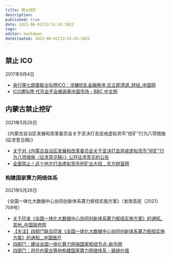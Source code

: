 ```yaml
---
title: 禁止挖矿
description: 
published: true
date: 2021-06-01T13:51:43.582Z
tags: 
editor: markdown
dateCreated: 2021-06-01T13:51:43.582Z
---
```


## 禁止 ICO

2017年9月4日

+ [央行等七部委联合叫停ICO：涉嫌扰乱金融秩序 应立即清退_财经_中国网](https://web.archive.org/web/20181220145632/http://finance.china.com.cn/news/20170904/4378185.shtml)
+ [ICO遭叫停 代币会不会被逼离中国市场 - BBC 中文网](https://web.archive.org/web/20171026080249/http://www.bbc.com/zhongwen/simp/business-41174531)

## 内蒙古禁止挖矿

2021年5月26日

《内蒙古自治区发展和改革委员会关于坚决打击惩戒虚拟货币“挖矿”行为八项措施(征求意见稿)》

+ [关于对《内蒙古自治区发展和改革委员会关于坚决打击惩戒虚拟货币“挖矿”行为八项措施（征求意见稿）》公开征求意见的公告](https://web.archive.org/web/20210529212106/http://fgw.nmg.gov.cn/xxgk/zxzx/tzgg/202105/t20210526_1596731.html)
+ [全面禁止！这个地方打击虚拟货币挖矿出大招 _ 东方财富网](https://web.archive.org/web/20210531041200/http://finance.eastmoney.com/a/202105261936003276.html)

### 构建国家算力网络体系

2021年5月26日

《全国一体化大数据中心协同创新体系算力枢纽实施方案》（发改高技〔2021〕709号）

+ [关于印发《全国一体化大数据中心协同创新体系算力枢纽实施方案》的通知_其他_中国政府网](https://archive.ph/tx7D5 "http://www.gov.cn/zhengce/zhengceku/2021-05/26/content_5612405.htm")
+ [【关注】四部门联合印发《全国一体化大数据中心协同创新体系算力枢纽实施方案》的通知__中国医疗](https://web.archive.org/web/20210601134355/http://med.china.com.cn/content/pid/266417/tid/1026)
+ [四部门：建设全国一体化算力网络国家枢纽节点-新华网](https://web.archive.org/web/20210601104054/http://www.xinhuanet.com/fortune/2021-05/27/c_1127497040.htm)
+ [四部门：将在内蒙古等地构建国家算力网络体系 - 碳链价值](https://web.archive.org/web/20210601104044/https://www.ccvalue.cn/article/1088963.html)